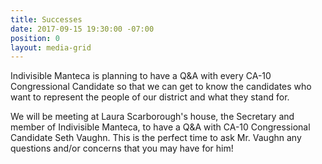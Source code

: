 ```yaml
---
title: Successes
date: 2017-09-15 19:30:00 -07:00
position: 0
layout: media-grid
---
```


Indivisible Manteca is planning to have a Q&A with every CA-10 Congressional Candidate so that we can get to know the candidates who want to represent the people of our district and what they stand for. 

 We will be meeting at Laura Scarborough's house, the Secretary and member of Indivisible Manteca, to have a Q&A with CA-10 Congressional Candidate Seth Vaughn. This is the perfect time to ask Mr. Vaughn any questions and/or concerns that you may have for him! 